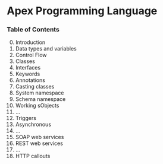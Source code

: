 # Apex Programming Language



### Table of Contents
0. Introduction
1. Data types and variables
2. Control Flow
3. Classes
4. Interfaces
5. Keywords
6. Annotations
7. Casting classes
8. System namespace
9. Schema namespace
10. Working sObjects
11. ...
12. Triggers
13. Asynchronous
14. ...
15. SOAP web services
16. REST web services
17. ...
18. HTTP callouts
